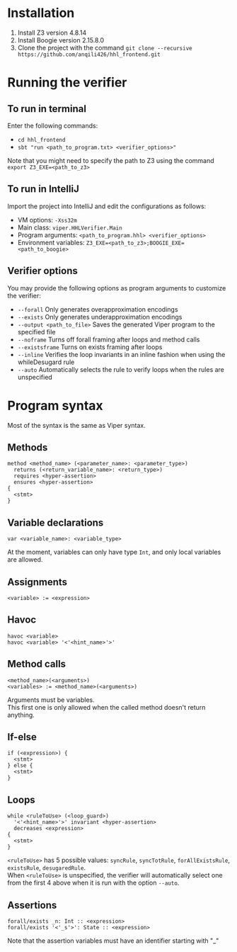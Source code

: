 # Installation
1. Install Z3 version 4.8.14
2. Install Boogie version 2.15.8.0
3. Clone the project with the command `git clone --recursive https://github.com/anqili426/hhl_frontend.git`

# Running the verifier
## To run in terminal
Enter the following commands: 
- `cd hhl_frontend`
- `sbt "run <path_to_program.txt> <verifier_options>"`

Note that you might need to specify the path to Z3 using the command `export Z3_EXE=<path_to_z3>`

## To run in IntelliJ
Import the project into IntelliJ and edit the configurations as follows:
- VM options: `-Xss32m`
- Main class: `viper.HHLVerifier.Main`
- Program arguments: `<path_to_program.hhl> <verifier_options>`
- Environment variables: `Z3_EXE=<path_to_z3>;BOOGIE_EXE=<path_to_boogie>`


## Verifier options
You may provide the following options as program arguments to customize the verifier:
- `--forall` Only generates overapproximation encodings
- `--exists` Only generates underapproximation encodings
- `--output <path_to_file>` Saves the generated Viper program to the specified file
- `--noframe` Turns off forall framing after loops and method calls
- `--existsframe` Turns on exists framing after loops
- `--inline` Verifies the loop invariants in an inline fashion when using the whileDesugard rule
- `--auto` Automatically selects the rule to verify loops when the rules are unspecified

# Program syntax
Most of the syntax is the same as Viper syntax. 

## Methods
```
method <method_name> (<parameter_name>: <parameter_type>)
  returns (<return_variable_name>: <return_type>)
  requires <hyper-assertion>
  ensures <hyper-assertion>
{
  <stmt>
}
```

## Variable declarations
```
var <variable_name>: <variable_type>
```
At the moment, variables can only have type `Int`, and only local variables are allowed.

## Assignments
```
<variable> := <expression>
```

## Havoc
```
havoc <variable>
havoc <variable> '<'<hint_name>'>'
```

## Method calls
```
<method_name>(<arguments>)
<variables> := <method_name>(<arguments>)
```
Arguments must be variables.\
This first one is only allowed when the called method doesn't return anything. 

## If-else
```
if (<expression>) {
  <stmt>
} else {
  <stmt>
}
```

## Loops
```
while <ruleToUse> (<loop_guard>)
  '<'<hint_name>'>' invariant <hyper-assertion>
  decreases <expression>
{
  <stmt>
}
```
`<ruleToUse>` has 5 possible values: `syncRule`, `syncTotRule`, `forAllExistsRule`, `existsRule`, `desugaredRule`.\
When `<ruleToUse>` is unspecified, the verifier will automatically select one from the first 4 above when it is run with the option `--auto`.

## Assertions
```
forall/exists _n: Int :: <expression>
forall/exists '<'_s'>': State :: <expression>
```
Note that the assertion variables must have an identifier starting with "_"




   




